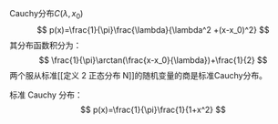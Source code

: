Cauchy分布$C(\lambda, x_0)$
$$
p(x)=\frac{1}{\pi}\frac{\lambda}{\lambda^2 +(x-x_0)^2}
$$
其分布函数积分为：
$$
\frac{1}{\pi}\arctan(\frac{x-x_0}{\lambda})+\frac{1}{2}
$$
两个服从标准[[定义 2 正态分布 N]]的随机变量的商是标准Cauchy分布。

标准 Cauchy 分布：
$$
p(x)=\frac{1}{\pi}\frac{1}{1+x^2}
$$
